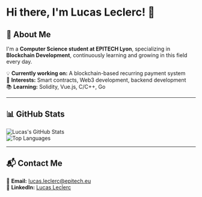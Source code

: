 # Hi there, I'm Lucas Leclerc! 👋  

## 🚀 About Me  

I'm a **Computer Science student at EPITECH Lyon**, specializing in **Blockchain Development**, continuously learning and growing in this field every day.

💡 **Currently working on:** A blockchain-based recurring payment system  
🎯 **Interests:** Smart contracts, Web3 development, backend development  
📚 **Learning:** Solidity, Vue.js, C/C++, Go

---

## 📊 GitHub Stats  

![Lucas's GitHub Stats](https://github-readme-stats.vercel.app/api?username=intermarch3&show_icons=true&theme=tokyonight)  
![Top Languages](https://github-readme-stats.vercel.app/api/top-langs/?username=intermarch3&layout=compact&theme=tokyonight)  

---

## 📬 Contact Me  

📧 **Email:** [lucas.leclerc@epitech.eu](mailto:lucas.leclerc@epitech.eu)  
💼 **LinkedIn:** [Lucas Leclerc](https://www.linkedin.com/in/lucas-leclerc-06034b29b)  
